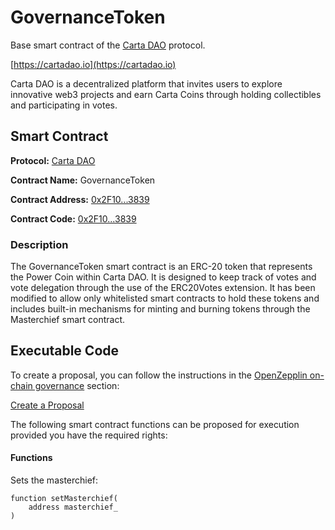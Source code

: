 # GovernanceToken

Base smart contract of the [Carta DAO](https://cartadao.io) protocol.

[https://cartadao.io](https://cartadao.io)

Carta DAO is a decentralized platform that invites users to explore innovative web3 projects and earn Carta Coins through holding collectibles and participating in votes.

## Smart Contract

**Protocol:** [Carta DAO](https://cartadao.io)

**Contract Name:** GovernanceToken

**Contract Address:** [0x2F10...3839](https://polygonscan.com/token/0x2F106058e3130A7a146f7D26FD582ebB883c3839)

**Contract Code:** [0x2F10...3839](https://polygonscan.com/address/0x2F106058e3130A7a146f7D26FD582ebB883c3839#code)

### Description
The GovernanceToken smart contract is an ERC-20 token that represents the Power Coin within Carta DAO. It is designed to keep track of votes and vote delegation through the use of the ERC20Votes extension. It has been modified to allow only whitelisted smart contracts to hold these tokens and includes built-in mechanisms for minting and burning tokens through the Masterchief smart contract.

## Executable Code

To create a proposal, you can follow the instructions in the [OpenZepplin on-chain governance](https://docs.openzeppelin.com/contracts/4.x/governance) section:

[Create a Proposal](https://docs.openzeppelin.com/contracts/4.x/governance#create_a_proposal)

The following smart contract functions can be proposed for execution provided you have the required rights:

#### Functions


Sets the masterchief:

	function setMasterchief(
        address masterchief_
    )
